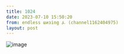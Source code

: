 ```yaml
---
title: 1024
date: 2023-07-10 15:50:20
from: endless шизing ⍼ (channel1162404975)
layout: post
---
```


![image](photos/photo_111@10-07-2023_15-50-20.jpg)


